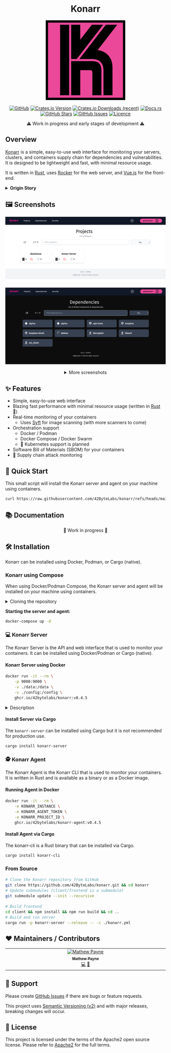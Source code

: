 <!-- markdownlint-disable -->
<div align="center">
<h1>Konarr</h1>

<img src="./assets/konar-logo.png" width="250" title="Konarr Logo">

[![GitHub](https://img.shields.io/badge/github-%23121011.svg?style=for-the-badge&logo=github&logoColor=white)][github]
[![Crates.io Version](https://img.shields.io/crates/v/konarr?style=for-the-badge)][crates-io]
[![Crates.io Downloads (recent)](https://img.shields.io/crates/dr/konarr?style=for-the-badge)][crates-io]
[![Docs.rs](https://img.shields.io/badge/docs.rs-konarr-66c2a5?style=for-the-badge)][docs]
[![GitHub Stars](https://img.shields.io/github/stars/42ByteLabs/konarr?style=for-the-badge)][github]
[![GitHub Issues](https://img.shields.io/github/issues/42ByteLabs/konarr?style=for-the-badge)][github-issues]
[![Licence](https://img.shields.io/github/license/42ByteLabs/konarr?style=for-the-badge)][license]

⚠️  Work in progress and early stages of development ⚠️

</div>
<!-- markdownlint-restore -->

## Overview

[Konarr][konarr] is a simple, easy-to-use web interface for monitoring your servers, clusters, and containers supply chain for dependencies and vulnerabilities.
It is designed to be lightweight and fast, with minimal resource usage. 

It is written in [Rust][rust-lang], uses [Rocker][rocket] for the web server, and [Vue.js](https://vuejs.org/) for the front-end.

<details>
<summary><strong>Origin Story</strong></summary>

This project came out of the need to monitor my homelab for insecure dependencies / components.
All the products that offer this are proprietary and cost money to use.

[In December 2021, Log4Shell (CVE-2021-44228)](https://en.wikipedia.org/wiki/Log4Shell) came dropped and like most of the world I was running around trying to find if I had a service using it.
Turned out I was but it was a painful process in finding if I was even using it.

**Name Origin:**

Konarr is from the name [Konar quo Maten](https://oldschool.runescape.wiki/w/Konar_quo_Maten) (translated as Konar the Hunter) from the game [Old School Runescape](https://oldschool.runescape.com/).

</details>

## 🖼️ Screenshots

<div align="center">

![project-view](./assets/screenshots/projects-view.png)

![project-view-dark](./assets/screenshots/dark-mode.png)

<details>
<summary>More screenshots</summary>

**Single Project Summary** 
![server-view](./assets/screenshots/server-view.png)

**Container Summary**
![container-view](./assets/screenshots/container-view.png)

**Dependencies View**
![dependencies-view](./assets/screenshots/dependencies-view.png)

</details>

</div>

## ✨ Features

- Simple, easy-to-use web interface
- Blazing fast performance with minimal resource usage (written in [Rust][rust-lang] 🦀)
- Real-time monitoring of your containers
  - Uses [Syft][syft] for image scanning (with more scanners to come)
- Orchestration support
  - Docker / Podman
  - Docker Compose / Docker Swarm
  - 🚧 Kubernetes support is planned
- Software Bill of Materials (SBOM) for your containers
- 🚧 Supply chain attack monitoring

## 🚀 Quick Start

This small script will install the Konarr server and agent on your machine using containers.

```bash
curl https://raw.githubusercontent.com/42ByteLabs/konarr/refs/heads/main/install.sh | bash -s
```

## 📚 Documentation

<div align="center">
🚧 Work in progress 🚧
</div>

## 🛠️ Installation

Konarr can be installed using Docker, Podman, or Cargo (native).

### Konarr using Compose

When using Docker/Podman Compose, the Konarr server and agent will be installed on your machine using containers.

<details>
<summary>Cloning the repository</summary>

```bash
# Clone the Konarr repository from GitHub
git clone https://github.com/42ByteLabs/konarr.git && cd konarr
# Update submodules
git submodule update --init --recursive
```

</details>

**Starting the server and agent:**

```bash
docker-compose up -d
```

### 💻 Konarr Server

The Konarr Server is the API and web interface that is used to monitor your containers.
It can be installed using Docker/Podman or Cargo (native).

#### Konarr Server using Docker

```bash
docker run -it --rm \
    -p 9000:9000 \
    -v ./data:/data \
    -v ./config:/config \
    ghcr.io/42bytelabs/konarr:v0.4.5
```

<details>
<summary>Description</summary>

This command does the following:

- `-it --rm` - This is a common set of flags to pass to `docker run`. The `-it` flag is short for `--interactive` and `--tty`, which tells Docker to open an interactive terminal inside the container. The `--rm` flag tells Docker to automatically remove the container when it stops running.
- `-p 9000:9000` - This tells Docker to map port 9000 on the host machine to port 9000 on the container. This is the port that the Konarr server listens on by default.
- `-v ./data:/data` - This tells Docker to mount the `./data` directory on the host machine to the `/data` directory on the container. This is where Konarr stores its data by default.
- `-v ./config:/config` - This tells Docker to mount the `./config` directory on the host machine to the `/config` directory on the container. This is where Konarr looks for its configuration file by default.
- `ghcr.io/42bytelabs/konarr:v0.4.5` - This is the name of the Docker image that we want to run. The `ghcr.io/42bytelabs/konarr` part is the name of the repository on GitHub Container Registry, and the `v0.4.4` part is the tag of the image that we want to run.

</details>

#### Install Server via Cargo

The `konarr-server` can be installed using Cargo but it is not recommended for production use.

```bash
cargo install konarr-server
```

### 🕵️ Konarr Agent

The Konarr Agent is the Konarr CLI that is used to monitor your containers.
It is written in Rust and is available as a binary or as a Docker image.

#### Running Agent in Docker

```bash
docker run -it --rm \
    -e KONARR_INSTANCE \
    -e KONARR_AGENT_TOKEN \
    -e KONARR_PROJECT_ID \
    ghcr.io/42bytelabs/konarr-agent:v0.4.5
```

#### Install Agent via Cargo

The konarr-cli is a Rust binary that can be installed via Cargo.

```bash
cargo install konarr-cli
```

### From Source

```bash
# Clone the Konarr repository from GitHub
git clone https://github.com/42ByteLabs/konarr.git && cd konarr
# Update submodules (client/frontend is a submodule)
git submodule update --init --recursive

# Build frontend
cd client && npm install && npm run build && cd ..
# Build and run server
cargo run -p konarr-server --release -- -c ./konarr.yml
```

## ❤️  Maintainers / Contributors

<!-- ALL-CONTRIBUTORS-LIST:START - Do not remove or modify this section -->
<!-- prettier-ignore-start -->
<!-- markdownlint-disable -->
<table>
  <tbody>
    <tr>
      <td align="center" valign="top" width="14.28%"><a href="https://geekmasher.dev"><img src="https://avatars.githubusercontent.com/u/2772944?v=4?s=100" width="100px;" alt="Mathew Payne"/><br /><sub><b>Mathew Payne</b></sub></a><br /><a href="#code-GeekMasher" title="Code">💻</a> <a href="#review-GeekMasher" title="Reviewed Pull Requests">👀</a></td>
    </tr>
  </tbody>
</table>

<!-- markdownlint-restore -->
<!-- prettier-ignore-end -->

<!-- ALL-CONTRIBUTORS-LIST:END -->

## 🦸 Support

Please create [GitHub Issues][github-issues] if there are bugs or feature requests.

This project uses [Semantic Versioning (v2)][semver] and with major releases, breaking changes will occur.

## 📓 License

This project is licensed under the terms of the Apache2 open source license.
Please refer to [Apache2][license] for the full terms.

<!-- Resources -->

[license]: ./LICENSE
[crates-io]: https://crates.io/crates/konarr
[docs]: https://docs.rs/konarr/latest/konarr
[semver]: https://semver.org/
[rust-lang]: https://www.rust-lang.org/
[rocket]: https://rocket.rs/

[konarr]: https://github.com/42ByteLabs/konarr
[github]: https://github.com/42ByteLabs/konarr
[github-issues]: https://github.com/42ByteLabs/konarr/issues

[syft]: https://github.com/anchore/syft


